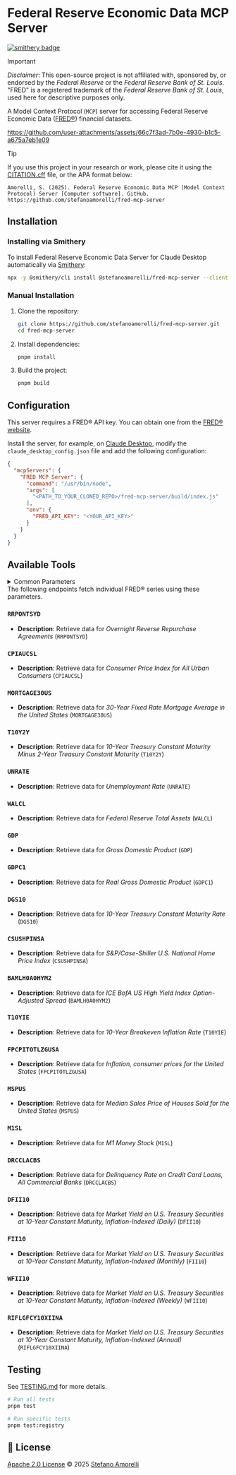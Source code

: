 # Federal Reserve Economic Data MCP Server

[![smithery badge](https://smithery.ai/badge/@stefanoamorelli/fred-mcp-server)](https://smithery.ai/server/@stefanoamorelli/fred-mcp-server)

> [!IMPORTANT]
> *Disclaimer*: This open-source project is not affiliated with, sponsored by, or endorsed by the *Federal Reserve* or the *Federal Reserve Bank of St. Louis*. "FRED" is a registered trademark of the *Federal Reserve Bank of St. Louis*, used here for descriptive purposes only.

A Model Context Protocol (`MCP`) server for accessing Federal Reserve Economic Data ([FRED®](https://fred.stlouisfed.org/)) financial datasets.

https://github.com/user-attachments/assets/66c7f3ad-7b0e-4930-b1c5-a675a7eb1e09

> [!TIP]
> If you use this project in your research or work, please cite it using the [CITATION.cff](CITATION.cff) file, or the APA format below:

`Amorelli, S. (2025). Federal Reserve Economic Data MCP (Model Context Protocol) Server [Computer software]. GitHub. https://github.com/stefanoamorelli/fred-mcp-server`


## Installation

### Installing via Smithery

To install Federal Reserve Economic Data Server for Claude Desktop automatically via [Smithery](https://smithery.ai/server/@stefanoamorelli/fred-mcp-server):

```bash
npx -y @smithery/cli install @stefanoamorelli/fred-mcp-server --client claude
```

### Manual Installation

1.  Clone the repository:
    ```bash
    git clone https://github.com/stefanoamorelli/fred-mcp-server.git
    cd fred-mcp-server
    ```
2.  Install dependencies:
    ```bash
    pnpm install
    ```
3.  Build the project:
    ```bash
    pnpm build
    ```

## Configuration

This server requires a FRED® API key. You can obtain one from the [FRED® website](https://fred.stlouisfed.org/docs/api/api_key.html).

Install the server, for example, on [Claude Desktop](https://claude.ai/download), modify the `claude_desktop_config.json` file and add the following configuration:

```json
{
  "mcpServers": {
    "FRED MCP Server": {
      "command": "/usr/bin/node",
      "args": [
        "<PATH_TO_YOUR_CLONED_REPO>/fred-mcp-server/build/index.js"
      ],
      "env": {
        "FRED_API_KEY": "<YOUR_API_KEY>"
      }
    }
  }
}
```

## Available Tools

<details>
<summary>Common Parameters</summary>

All tools accept these optional parameters:

* `start_date` (string): Start date in `YYYY-MM-DD` format.
* `end_date` (string): End date in `YYYY-MM-DD` format.
* `limit` (number): Maximum number of observations to return.
* `sort_order` ("asc" | "desc"): Sort order of observations.

</details>
The following endpoints fetch individual FRED® series using these parameters.

### `RRPONTSYD`

*   **Description**: Retrieve data for *Overnight Reverse Repurchase Agreements* (`RRPONTSYD`)

### `CPIAUCSL`

*   **Description**: Retrieve data for *Consumer Price Index for All Urban Consumers* (`CPIAUCSL`)

### `MORTGAGE30US`

*   **Description**: Retrieve data for *30-Year Fixed Rate Mortgage Average in the United States* (`MORTGAGE30US`)

### `T10Y2Y`

*   **Description**: Retrieve data for *10-Year Treasury Constant Maturity Minus 2-Year Treasury Constant Maturity* (`T10Y2Y`)

### `UNRATE`

*   **Description**: Retrieve data for *Unemployment Rate* (`UNRATE`)

### `WALCL`

*   **Description**: Retrieve data for *Federal Reserve Total Assets* (`WALCL`)

### `GDP`

*   **Description**: Retrieve data for *Gross Domestic Product* (`GDP`)

### `GDPC1`

*   **Description**: Retrieve data for *Real Gross Domestic Product* (`GDPC1`)

### `DGS10`

*   **Description**: Retrieve data for *10-Year Treasury Constant Maturity Rate* (`DGS10`)

### `CSUSHPINSA`

*   **Description**: Retrieve data for *S&P/Case-Shiller U.S. National Home Price Index* (`CSUSHPINSA`)

### `BAMLH0A0HYM2`

*   **Description**: Retrieve data for *ICE BofA US High Yield Index Option-Adjusted Spread* (`BAMLH0A0HYM2`)

### `T10YIE`

*   **Description**: Retrieve data for *10-Year Breakeven Inflation Rate* (`T10YIE`)

### `FPCPITOTLZGUSA`

*   **Description**: Retrieve data for *Inflation, consumer prices for the United States* (`FPCPITOTLZGUSA`)

### `MSPUS`

*   **Description**: Retrieve data for *Median Sales Price of Houses Sold for the United States* (`MSPUS`)

### `M1SL`

*   **Description**: Retrieve data for *M1 Money Stock* (`M1SL`)

### `DRCCLACBS`

*   **Description**: Retrieve data for *Delinquency Rate on Credit Card Loans, All Commercial Banks* (`DRCCLACBS`)

### `DFII10`

*   **Description**: Retrieve data for *Market Yield on U.S. Treasury Securities at 10-Year Constant Maturity, Inflation-Indexed (Daily)* (`DFII10`)

### `FII10`

*   **Description**: Retrieve data for *Market Yield on U.S. Treasury Securities at 10-Year Constant Maturity, Inflation-Indexed (Monthly)* (`FII10`)

### `WFII10`

*   **Description**: Retrieve data for *Market Yield on U.S. Treasury Securities at 10-Year Constant Maturity, Inflation-Indexed (Weekly)* (`WFII10`)

### `RIFLGFCY10XIINA`

*   **Description**: Retrieve data for *Market Yield on U.S. Treasury Securities at 10-Year Constant Maturity, Inflation-Indexed (Annual)* (`RIFLGFCY10XIINA`)

## Testing

See [TESTING.md](./TESTING.md) for more details.

```bash
# Run all tests
pnpm test

# Run specific tests
pnpm test:registry
```

## 📄 License

[Apache 2.0 License](LICENSE) © 2025 [Stefano Amorelli](https://amorelli.tech)

